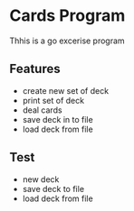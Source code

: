 # Cards Program

Thhis is a go excerise program

## Features

* create new set of deck
* print set of deck
* deal cards
* save deck in to file
* load deck from file

## Test
* new deck
* save deck to file
* load deck from file
